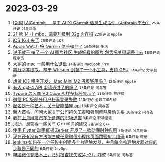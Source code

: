 # 2023-03-29

1. [[送码] AiCommit — 基于 AI 的 Commit 信息生成插件（Jetbrain 平台）](https://www.v2ex.com/t/928027) `25条评论` `分享创造`
1. [21 款 14 寸 mbp，需要升级到 32g 内存吗](https://www.v2ex.com/t/928040) `22条评论` `Apple`
1. [iOS 16.4 来了](https://www.v2ex.com/t/928026) `20条评论` `iOS`
1. [Apple Watch 换 Garmin 体验如何？](https://www.v2ex.com/t/928048) `18条评论` `生活`
1. [说干就干 搞了一个 AI 图片社区 生成好看的图片 然后把关键词丢上去](https://www.v2ex.com/t/928028) `18条评论` `程序员`
1. [大家的 mac 一般用什么键盘](https://www.v2ex.com/t/928049) `14条评论` `MacBook Pro`
1. [离线字幕提取，基于 Whisper 封装了一个小工具，支持 GPU](https://www.v2ex.com/t/928031) `13条评论` `分享创造`
1. [想做 IOS 程序开发， Mac Mini M2 丐版够用吗？](https://www.v2ex.com/t/928058) `12条评论` `Apple`
1. [有人 gpt-4 API 申请通过了的吗？](https://www.v2ex.com/t/928024) `12条评论` `问与答`
1. [Typora 怎么像 VS Code 那样多标签显示？](https://www.v2ex.com/t/928038) `11条评论` `程序员`
1. [微信 PC 版部分用户扫码登录失败](https://www.v2ex.com/t/928029) `11条评论` `全球工单系统`
1. [起名是一种艺术，关于智能插座 api](https://www.v2ex.com/t/928066) `10条评论` `问与答`
1. [新人首帖，问问大家关于公司拖欠工资和强制解除劳动关系](https://www.v2ex.com/t/928039) `10条评论` `问与答`
1. [我在上海用友汽车所遭遇的职场迫害](https://www.v2ex.com/t/928067) `8条评论` `职场话题`
1. [求助，想获得一些关于 C++学习的建议](https://www.v2ex.com/t/928055) `7条评论` `C++`
1. [使用 Flutter 动画框架 Zerker 开发了一款动画时钟应用](https://www.v2ex.com/t/928033) `7条评论` `分享创造`
1. [现在还有没有方法能生成任意微信小程序页面路径的二维码](https://www.v2ex.com/t/928042) `6条评论` `微信`
1. [jenkins 如何在一个任务中创建多个构建触发器，并且每个构建触发器对应的步骤是不同的](https://www.v2ex.com/t/928036) `6条评论` `DevOps`
1. [电脑微信登陆不上，扫码报查找失败(4,-2)，咋整](https://www.v2ex.com/t/928035) `6条评论` `问与答`
